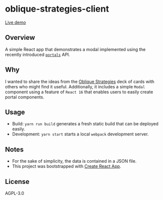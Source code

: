 # oblique-strategies-client

[Live demo](https://os.peterschussheim.com/)

## Overview

A simple React app that demonstrates a modal implemented using the recently introduced [`portals`]('https://reactjs.org/docs/portals.html') API.

## Why

I wanted to share the ideas from the [Oblique Strategies]("https://en.wikipedia.org/wiki/Oblique_Strategies") deck of cards with others who might find it useful.  Additionally, it includes a simple `Modal` component using a feature of `React 16` that enables users to easily create portal components.

## Usage

- Build: `yarn run build` generates a fresh static build that can be deployed easily.
- Development: `yarn start` starts a local `webpack` development server.

## Notes

- For the sake of simplicity, the data is contained in a JSON file.
- This project was bootstrapped with [Create React App](https://github.com/facebookincubator/create-react-app).

## License

AGPL-3.0
